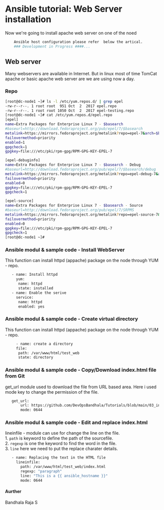 # Ansible tutorial: Web Server installation

Now we're going to install apache web server on one of the noed

```bash
    Ansible host configuration please refer  below the artical.
    ### Development in Progress ####...
```

## Web server

Many webservers are available in Internet. But in linux most of time TomCat apache or basic apache web server are we are using now a day.  


### Repo
```bash
[root@dc-node1 ~]# ls -l /etc/yum.repos.d/ | grep epel
-rw-r--r--. 1 root root  951 Oct  2  2017 epel.repo
-rw-r--r--. 1 root root 1050 Oct  2  2017 epel-testing.repo
[root@dc-node1 ~]# cat /etc/yum.repos.d/epel.repo
[epel]
name=Extra Packages for Enterprise Linux 7 - $basearch
#baseurl=http://download.fedoraproject.org/pub/epel/7/$basearch
metalink=https://mirrors.fedoraproject.org/metalink?repo=epel-7&arch=$basearch
failovermethod=priority
enabled=1
gpgcheck=1
gpgkey=file:///etc/pki/rpm-gpg/RPM-GPG-KEY-EPEL-7

[epel-debuginfo]
name=Extra Packages for Enterprise Linux 7 - $basearch - Debug
#baseurl=http://download.fedoraproject.org/pub/epel/7/$basearch/debug
metalink=https://mirrors.fedoraproject.org/metalink?repo=epel-debug-7&arch=$basearch
failovermethod=priority
enabled=0
gpgkey=file:///etc/pki/rpm-gpg/RPM-GPG-KEY-EPEL-7
gpgcheck=1

[epel-source]
name=Extra Packages for Enterprise Linux 7 - $basearch - Source
#baseurl=http://download.fedoraproject.org/pub/epel/7/SRPMS
metalink=https://mirrors.fedoraproject.org/metalink?repo=epel-source-7&arch=$basearch
failovermethod=priority
enabled=0
gpgkey=file:///etc/pki/rpm-gpg/RPM-GPG-KEY-EPEL-7
gpgcheck=1
[root@dc-node1 ~]#
```

### Ansible modul & sample code - Install WebServer
 
This function can install httpd (appache) package on the node through YUM - repo.

```bash
   - name: Install httpd 
     yum: 
      name: httpd
      state: installed
   - name: Enable the serive
     service:
      name: httpd
      enabled: yes
```

### Ansible modul & sample code - Create virtual directory
 
This function can install httpd (appache) package on the node through YUM - repo.

```bash
     - name: create a directory
     file:
      path: /var/www/html/test_web
      state: directory
```


### Ansible modul & sample code - Copy/Download index.html file from Git
 
get_url module used to download the file from URL based area. 
Here i used mode key to change the permission of the file.

```bash
   get_url:
       url: https://github.com/DevOpsBandhala/Tutorials/blob/main/03_install_httpd/index.html
       mode: 0644
```

### Ansible modul & sample code - Edit and replace index.html

lineinfile  - module can use for change the line on the file. \
    1. ` path ` is keyword to define the path of the sourcefile.\
    2. ` regexp ` is one the keyword to find the word in the file.\
    3. ` line ` here we need to put the replace charater details.

```bash
   - name: Replacing the text in the HTML file
     lineinfile:
       path: /var/www/html/test_web/index.html
       regexp: "paragraph"
       line: "This is a {{ ansible_hostname }}"
       mode: 0644
```
#### Aurther
  Bandhala Raja S